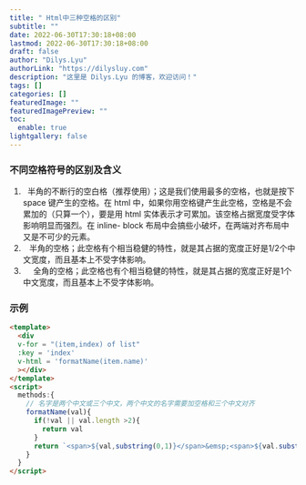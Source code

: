 ```yaml
---
title: " Html中三种空格的区别"
subtitle: ""
date: 2022-06-30T17:30:18+08:00
lastmod: 2022-06-30T17:30:18+08:00
draft: false
author: "Dilys.Lyu"
authorLink: "https://dilysluy.com"
description: "这里是 Dilys.Lyu 的博客，欢迎访问！"
tags: []
categories: []
featuredImage: ""
featuredImagePreview: ""
toc:
  enable: true
lightgallery: false
---
```

### 不同空格符号的区别及含义

1. &nbsp; 半角的不断行的空白格（推荐使用）；这是我们使用最多的空格，也就是按下 space 键产生的空格。在 html 中，如果你用空格键产生此空格，空格是不会累加的（只算一个），要是用 html 实体表示才可累加。该空格占据宽度受字体影响明显而强烈。在 inline- block 布局中会搞些小破坏，在两端对齐布局中又是不可少的元素。
2. &ensp; 半角的空格；此空格有个相当稳健的特性，就是其占据的宽度正好是1/2个中文宽度，而且基本上不受字体影响。
3. &emsp; 全角的空格；此空格也有个相当稳健的特性，就是其占据的宽度正好是1个中文宽度，而且基本上不受字体影响。

### 示例

```html
<template>
  <div
  v-for = "(item,index) of list"
  :key = 'index'
  v-html = 'formatName(item.name)'
  ></div>
</template>
<script>
  methods:{
    // 名字是两个中文或三个中文，两个中文的名字需要加空格和三个中文对齐
    formatName(val){
      if(!val || val.length >2){
        return val
      }
      return `<span>${val,substring(0,1)}</span>&emsp;<span>${val.substring(1)}</span>`
    }
  }
</script>

```
